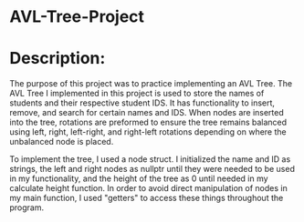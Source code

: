 # AVL-Tree-Project
# Description:
The purpose of this project was to practice implementing an AVL Tree. The AVL Tree I implemented in this project is used to store the names of students and their respective student IDS. It has functionality to insert, remove, and search for certain names and IDS. When nodes are inserted into the tree, rotations are preformed to ensure the tree remains balanced using left, right, left-right, and right-left rotations depending on where the unbalanced node is placed.

To implement the tree, I used a node struct. I initialized the name and ID as strings, the left and right nodes as nullptr until they were needed to be used in my functionality, and the height of the tree as 0 until needed in my calculate height function. In order to avoid direct manipulation of nodes in my main function, I used "getters" to access these things throughout the program.
